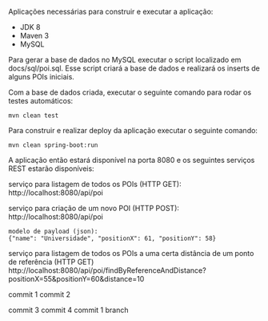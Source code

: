 Aplicações necessárias para construir e executar a aplicação:

- JDK 8
- Maven 3
- MySQL

Para gerar a base de dados no MySQL executar o script localizado em docs/sql/poi.sql.
Esse script criará a base de dados e realizará os inserts de alguns POIs iniciais.


Com a base de dados criada, executar o seguinte comando para rodar os testes automáticos:

	mvn clean test

Para construir e realizar deploy da aplicação executar o seguinte comando:

	mvn clean spring-boot:run

A aplicação então estará disponível na porta 8080 e os seguintes serviços REST estarão disponíveis:

serviço para listagem de todos os POIs (HTTP GET):
	http://localhost:8080/api/poi

serviço para criação de um novo POI (HTTP POST):
	http://localhost:8080/api/poi

	modelo de payload (json):
	{"name": "Universidade", "positionX": 61, "positionY": 58}

serviço para listagem de todos os POIs a uma certa distância de um ponto de referência (HTTP GET)
	http://localhost:8080/api/poi/findByReferenceAndDistance?positionX=55&positionY=60&distance=10

commit 1
commit 2

commit 3
commit 4
commit 1 branch


